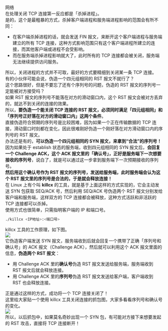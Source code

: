 网络<br />在处理关闭 TCP 连接第一反应都是「杀掉进程」。<br />是的，这个是最粗暴的方式，杀掉客户端进程和服务端进程影响的范围会有所不同：

- 在客户端杀掉进程的话，就会发送 FIN 报文，来断开这个客户端进程与服务端建立的所有 TCP 连接，这种方式影响范围只有这个客户端进程所建立的连接，而其他客户端或进程不会受影响。
- 而在服务端杀掉进程影响就大了，此时所有的 TCP 连接都会被关闭，服务端无法继续提供访问服务。

所以，关闭进程的方式并不可取，最好的方式要精细到关闭某一条 TCP 连接。<br />有的小伙伴可能会说，伪造一个四元组相同的 RST 报文不就行了？<br />这个思路很好，但是不要忘了还有个序列号的问题，伪造的 RST 报文的序列号一定能被对方接受吗？<br />如果 RST 报文的序列号不能落在对方的滑动窗口内，这个 RST 报文会被对方丢弃的，就达不到关闭的连接的效果。<br />所以，**要伪造一个能关闭 TCP 连接的 RST 报文，必须同时满足「四元组相同」和「序列号正好落在对方的滑动窗口内」这两个条件**。<br />直接伪造符合预期的序列号是比较困难，因为如果一个正在传输数据的 TCP 连接，滑动窗口时刻都在变化，因此很难刚好伪造一个刚好落在对方滑动窗口内的序列号的 RST 报文。<br />办法还是有的，**可以伪造一个四元组相同的 SYN 报文，来拿到“合法”的序列号！**<br />因为如果处于 establish 状态的服务端，收到四元组相同的 SYN 报文后，**会回复一个 Challenge ACK，这个 ACK 报文里的「确认号」，正好是服务端下一次想要接收的序列号**，说白了，就是可以通过这一步拿到服务端下一次预期接收的序列号。<br />**然后用这个确认号作为 RST 报文的序列号，发送给服务端，此时服务端会认为这个 RST 报文里的序列号是合法的，于是就会释放连接！**<br />在 Linux 上有个叫 **killcx** 的工具，就是基于上面这样的方式实现的，它会主动发送 SYN 包获取 SEQ/ACK 号，然后利用 SEQ/ACK 号伪造两个 RST 报文分别发给客户端和服务端，这样双方的 TCP 连接都会被释放，这种方式活跃和非活跃的 TCP 连接都可以杀掉。<br />使用方式也很简单，只需指明客户端的 IP 和端口号。
```bash
./killcx <IP地址>:<端口号>
```
killcx 工具的工作原理，如下图。<br />![](https://cdn.nlark.com/yuque/0/2022/png/396745/1648179356797-565e7313-25df-4f7b-8d00-d13fec2b76be.png#clientId=ud62bb342-f0af-4&from=paste&id=u0d80dee6&originHeight=839&originWidth=782&originalType=url&ratio=1&rotation=0&showTitle=false&status=done&style=shadow&taskId=u46a0dada-986e-4459-a13c-63699222ed0&title=)<br />它伪造客户端发送 SYN 报文，服务端收到后就会回复一个携带了正确「序列号和确认号」的 ACK 报文（Challenge ACK），然后就可以利用这个 ACK 报文里面的信息，**伪造两个 RST 报文**：

- 用 Challenge ACK 里的**确认号**伪造 RST 报文发送给服务端，服务端收到 RST 报文后就会释放连接。
- 用 Challenge ACK 里的**序列号**伪造 RST 报文发送给客户端，客户端收到 RST 也会释放连接。

正是通过这样的方式，成功将一个 TCP 连接关闭了！<br />这里给大家贴一个使用 killcx 工具关闭连接的抓包图，大家多看看序列号和确认号的变化。<br />![](https://cdn.nlark.com/yuque/0/2022/png/396745/1648179356802-a4e8cee6-de83-4a90-a77b-8d367055c718.png#clientId=ud62bb342-f0af-4&from=paste&id=u66b48b49&originHeight=213&originWidth=586&originalType=url&ratio=1&rotation=0&showTitle=false&status=done&style=shadow&taskId=ua0ed83f2-b901-459d-a932-3080deb9692&title=)<br />所以，以后抓包中，如果莫名奇妙出现一个 SYN 包，有可能对方接下来想要发起的 RST 攻击，直接将 TCP 连接断开！
